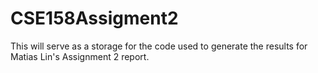 # CSE158Assigment2
This will serve as a storage for the code used to generate the results for Matias Lin's Assignment 2 report.
